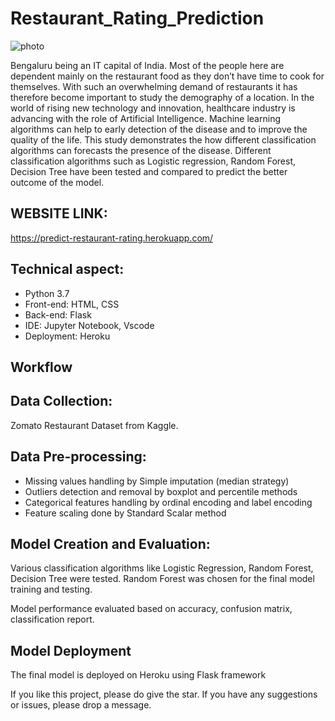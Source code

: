 # Restaurant_Rating_Prediction
![photo](https://user-images.githubusercontent.com/54266270/139248535-48cdc6a5-43f0-4f4e-8972-4245e70f7ef7.jpg)

Bengaluru being an IT capital of India. Most of the people here are dependent mainly on the restaurant food as they don’t have time to cook for themselves. With such an overwhelming demand of restaurants it has therefore become important to study the demography of a location. In the world of rising new technology and innovation, healthcare industry is advancing with the role of Artificial Intelligence. Machine learning algorithms can help to early detection of the disease and to improve the quality of the life. This study demonstrates the how different classification algorithms can forecasts the presence of the disease. Different classification algorithms such as Logistic regression, Random Forest, Decision Tree have been tested and compared to predict the better outcome of the model.

## WEBSITE LINK:
https://predict-restaurant-rating.herokuapp.com/



## Technical aspect:
- Python 3.7
- Front-end: HTML, CSS
- Back-end: Flask
- IDE: Jupyter Notebook, Vscode
- Deployment: Heroku

## Workflow
## Data Collection:
Zomato Restaurant Dataset from Kaggle.

## Data Pre-processing:
- Missing values handling by Simple imputation (median strategy)
- Outliers detection and removal by boxplot and percentile methods
- Categorical features handling by ordinal encoding and label encoding
- Feature scaling done by Standard Scalar method

## Model Creation and Evaluation:
Various classification algorithms like Logistic Regression, Random Forest, Decision Tree were tested.
Random Forest was chosen for the final model training and testing.

Model performance evaluated based on accuracy, confusion matrix, classification report.


## Model Deployment
The final model is deployed on Heroku using Flask framework



If you like this project, please do give the star. If you have any suggestions or issues, please drop a message.
